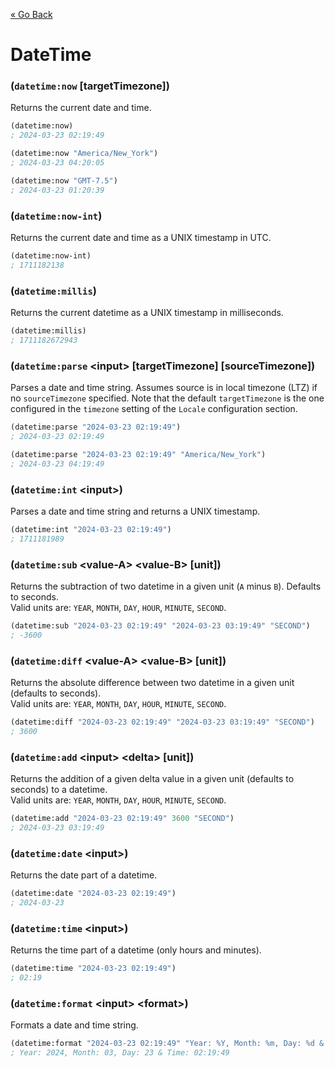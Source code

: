 [&laquo; Go Back](./Expr.md)
# DateTime


### (`datetime:now` [targetTimezone])
Returns the current date and time.
```lisp
(datetime:now)
; 2024-03-23 02:19:49

(datetime:now "America/New_York")
; 2024-03-23 04:20:05

(datetime:now "GMT-7.5")
; 2024-03-23 01:20:39
```

### (`datetime:now-int`)
Returns the current date and time as a UNIX timestamp in UTC.
```lisp
(datetime:now-int)
; 1711182138
```

### (`datetime:millis`)
Returns the current datetime as a UNIX timestamp in milliseconds.
```lisp
(datetime:millis)
; 1711182672943
```

### (`datetime:parse` \<input> [targetTimezone] [sourceTimezone])
Parses a date and time string. Assumes source is in local timezone (LTZ) if no `sourceTimezone` specified. Note that the
default `targetTimezone` is the one configured in the `timezone` setting of the `Locale` configuration section.
```lisp
(datetime:parse "2024-03-23 02:19:49")
; 2024-03-23 02:19:49

(datetime:parse "2024-03-23 02:19:49" "America/New_York")
; 2024-03-23 04:19:49
```

### (`datetime:int` \<input>)
Parses a date and time string and returns a UNIX timestamp.
```lisp
(datetime:int "2024-03-23 02:19:49")
; 1711181989
```

### (`datetime:sub` \<value-A> \<value-B> [unit])
Returns the subtraction of two datetime in a given unit (`A` minus `B`). Defaults to seconds.
<br/>Valid units are: `YEAR`, `MONTH`, `DAY`, `HOUR`, `MINUTE`, `SECOND`.
```lisp
(datetime:sub "2024-03-23 02:19:49" "2024-03-23 03:19:49" "SECOND")
; -3600
```

### (`datetime:diff` \<value-A> \<value-B> [unit])
Returns the absolute difference between two datetime in a given unit (defaults to seconds).
<br/>Valid units are: `YEAR`, `MONTH`, `DAY`, `HOUR`, `MINUTE`, `SECOND`.
```lisp
(datetime:diff "2024-03-23 02:19:49" "2024-03-23 03:19:49" "SECOND")
; 3600
```

### (`datetime:add` \<input> \<delta> [unit])
Returns the addition of a given delta value in a given unit (defaults to seconds) to a datetime.
<br/>Valid units are: `YEAR`, `MONTH`, `DAY`, `HOUR`, `MINUTE`, `SECOND`.
```lisp
(datetime:add "2024-03-23 02:19:49" 3600 "SECOND")
; 2024-03-23 03:19:49
```

### (`datetime:date` \<input>)
Returns the date part of a datetime.
```lisp
(datetime:date "2024-03-23 02:19:49")
; 2024-03-23
```

### (`datetime:time` \<input>)
Returns the time part of a datetime (only hours and minutes).
```lisp
(datetime:time "2024-03-23 02:19:49")
; 02:19
```

### (`datetime:format` \<input> \<format>)
Formats a date and time string.
```lisp
(datetime:format "2024-03-23 02:19:49" "Year: %Y, Month: %m, Day: %d & Time: %H:%M:%S")
; Year: 2024, Month: 03, Day: 23 & Time: 02:19:49
```
